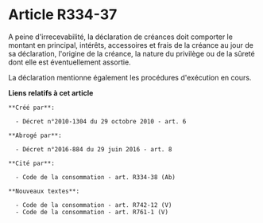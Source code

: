 # Article R334-37

A peine d'irrecevabilité, la déclaration de créances doit comporter le montant en principal, intérêts, accessoires et frais
de la créance au jour de sa déclaration, l'origine de la créance, la nature du privilège ou de la sûreté dont elle est
éventuellement assortie. 

La déclaration mentionne également les procédures d'exécution en cours.

**Liens relatifs à cet article**

	**Créé par**:

	  - Décret n°2010-1304 du 29 octobre 2010 - art. 6

	**Abrogé par**:

	  - Décret n°2016-884 du 29 juin 2016 - art. 8

	**Cité par**:

	  - Code de la consommation - art. R334-38 (Ab)

	**Nouveaux textes**:

	  - Code de la consommation - art. R742-12 (V)
	  - Code de la consommation - art. R761-1 (V)
